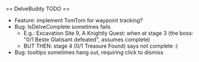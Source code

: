 == DelveBuddy TODO ==
* Feature: implement TomTom for waypoint tracking?
* Bug: IsDelveComplete sometimes fails
    * E.g.: Excavation Site 9, A Knightly Quest: when at stage 3 (the boss: "0/1 Beste Glatisant defeated", assumes complete)
    * BUT THEN: stage 4 (0/1 Treasure Found) says not complete :(
* Bug: tooltips sometimes hang out, requiring click to dismiss

